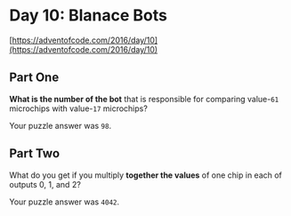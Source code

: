 # Day 10: Blanace Bots

[https://adventofcode.com/2016/day/10](https://adventofcode.com/2016/day/10)

## Part One

**What is the number of the bot** that is responsible for comparing value-`61` microchips with value-`17` microchips?

Your puzzle answer was `98`.

## Part Two

What do you get if you multiply **together the values** of one chip in each of outputs 0, 1, and 2?

Your puzzle answer was `4042`.
